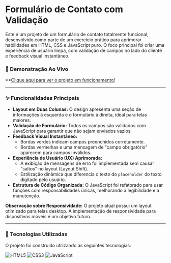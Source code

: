 # Formulário de Contato com Validação

Este é um projeto de um formulário de contato totalmente funcional, desenvolvido como parte de um exercício prático para aprimorar habilidades em HTML, CSS e JavaScript puro. O foco principal foi criar uma experiência de usuário limpa, com validação de campos no lado do cliente e feedback visual instantâneo.

### 🔗 Demonstração Ao Vivo
**[Clique aqui para ver o projeto em funcionamento!](https://nielsongomesdev.github.io/Quest-Javascript-Intermediario/)

---

### ✨ Funcionalidades Principais

- **Layout em Duas Colunas:** O design apresenta uma seção de informações à esquerda e o formulário à direita, ideal para telas maiores.
- **Validação de Formulário:** Todos os campos são validados com JavaScript para garantir que não sejam enviados vazios.
- **Feedback Visual Instantâneo:**
  - Bordas verdes indicam campos preenchidos corretamente.
  - Bordas vermelhas e uma mensagem de "campo obrigatório" aparecem para campos inválidos.
- **Experiência de Usuário (UX) Aprimorada:**
  - A exibição de mensagens de erro foi implementada sem causar "saltos" no layout (Layout Shift).
  - Estilização dinâmica que diferencia o texto do `placeholder` do texto digitado pelo usuário.
- **Estrutura de Código Organizada:** O JavaScript foi refatorado para usar funções com responsabilidades únicas, melhorando a legibilidade e a manutenção.

**Observação sobre Responsividade:** O projeto atual possui um layout otimizado para telas desktop. A implementação de responsividade para dispositivos móveis é um objetivo futuro.

---

### 🚀 Tecnologias Utilizadas

O projeto foi construído utilizando as seguintes tecnologias:

![HTML5](https://img.shields.io/badge/html5-%23E34F26.svg?style=for-the-badge&logo=html5&logoColor=white)
![CSS3](https://img.shields.io/badge/css3-%231572B6.svg?style=for-the-badge&logo=css3&logoColor=white)
![JavaScript](https://img.shields.io/badge/javascript-%23323330.svg?style=for-the-badge&logo=javascript&logoColor=%23F7DF1E)
